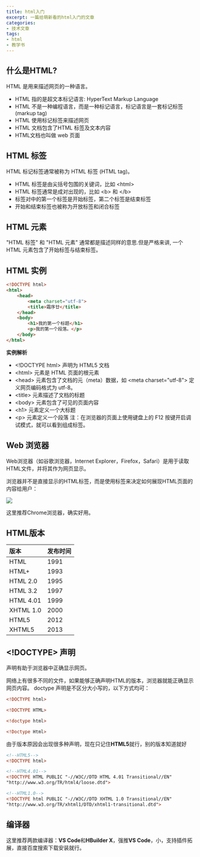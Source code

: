 ```yaml
---
title: html入门
excerpt: 一篇给萌新看的html入门的文章
categories:
- 技术文章
tags:
- html
- 教学书
---
```


## 什么是HTML?
HTML 是用来描述网页的一种语言。

- HTML 指的是超文本标记语言: HyperText Markup Language
- HTML 不是一种编程语言，而是一种标记语言，标记语言是一套标记标签 (markup tag)
- HTML 使用标记标签来描述网页
- HTML 文档包含了HTML 标签及文本内容
- HTML文档也叫做 web 页面

## HTML 标签
HTML 标记标签通常被称为 HTML 标签 (HTML tag)。

- HTML 标签是由尖括号包围的关键词，比如 &lt;html&gt;
- HTML 标签通常是成对出现的，比如 &lt;b&gt; 和 &lt;/b&gt;
- 标签对中的第一个标签是开始标签，第二个标签是结束标签
- 开始和结束标签也被称为开放标签和闭合标签

## HTML 元素
"HTML 标签" 和 "HTML 元素" 通常都是描述同样的意思.但是严格来讲, 一个 HTML 元素包含了开始标签与结束标签。

## HTML 实例

```html
<!DOCTYPE html>
<html>
    <head>
        <meta charset="utf-8">
        <title>霜序廿</title>
    </head>
    <body>
        <h1>我的第一个标题</h1>
        <p>我的第一个段落。</p>
    </body>
</html>
```

**实例解析**
- &lt;!DOCTYPE html&gt; 声明为 HTML5 文档
- &lt;html&gt; 元素是 HTML 页面的根元素
- &lt;head&gt; 元素包含了文档的元（meta）数据，如 &lt;meta charset=&quot;utf-8&quot;&gt; 定义网页编码格式为 utf-8。
- &lt;title&gt; 元素描述了文档的标题
- &lt;body&gt; 元素包含了可见的页面内容
- &lt;h1&gt; 元素定义一个大标题
- &lt;p&gt; 元素定义一个段落
注：在浏览器的页面上使用键盘上的 F12 按键开启调试模式，就可以看到组成标签。


## Web 浏览器
Web浏览器（如谷歌浏览器，Internet Explorer，Firefox，Safari）是用于读取HTML文件，并将其作为网页显示。

浏览器并不是直接显示的HTML标签，而是使用标签来决定如何展现HTML页面的内容给用户：

![](https://api2.mubu.com/v3/document_image/c6ba1333-039d-4d83-be84-a1581a81ef00-3807603.jpg)

这里推荐Chrome浏览器，确实好用。

## HTML版本

| 版本      | 发布时间 |
| :-------- | :------- |
| HTML      | 1991     |
| HTML+     | 1993     |
| HTML 2.0  | 1995     |
| HTML 3.2  | 1997     |
| HTML 4.01 | 1999     |
| XHTML 1.0 | 2000     |
| HTML5     | 2012     |
| XHTML5    | 2013     |

## <!DOCTYPE> 声明
<!DOCTYPE>声明有助于浏览器中正确显示网页。
网络上有很多不同的文件，如果能够正确声明HTML的版本，浏览器就能正确显示网页内容。
doctype 声明是不区分大小写的，以下方式均可：

```html
<!DOCTYPE html>

<!DOCTYPE HTML>

<!doctype html>

<!Doctype Html>
```

由于版本原因会出现很多种声明，现在只记住**HTML5**就行，别的版本知道就好

```html
<!--HTML5-->
<!DOCTYPE html>

<!--HTML4.01-->
<!DOCTYPE HTML PUBLIC "-//W3C//DTD HTML 4.01 Transitional//EN"
"http://www.w3.org/TR/html4/loose.dtd">

<!--HTML1.0-->
<!DOCTYPE html PUBLIC "-//W3C//DTD XHTML 1.0 Transitional//EN"
"http://www.w3.org/TR/xhtml1/DTD/xhtml1-transitional.dtd">
```

## 编译器
这里推荐两款编译器：**VS Code**和**HBuilder X**，强推**VS Code**，小，支持插件拓展，直接百度搜索下载安装就行。